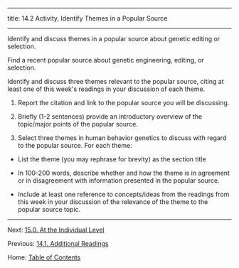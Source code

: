 ----------

title: 14.2 Activity, Identify Themes in a Popular Source

----------

Identify and discuss themes in a popular source about genetic editing or selection. 

Find a recent popular source about genetic engineering, editing, or selection. 

Identify and discuss three themes relevant to the popular source, citing at least one of this week's readings in your discussion of each theme.

1. Report the citation and link to the popular source you will be discussing.

2. Briefly (1-2 sentences) provide an introductory overview of the topic/major points of the popular source.

3. Select three themes in human behavior genetics to discuss with regard to the popular source. For each theme:

- List the theme (you may rephrase for brevity) as the section title

- In 100-200 words, describe whether and how the theme is in agreement or in disagreement with information presented in the popular source.

- Include at least one reference to concepts/ideas from the readings from this week in your discussion of the relevance of the theme to the popular source topic.

--------

Next: [15.0. At the Individual Level](../ch15/15.0_at_the_individual_level.md)

Previous: [14.1. Additional Readings](14.1_readings.md)

Home: [Table of Contents](../README.md)
